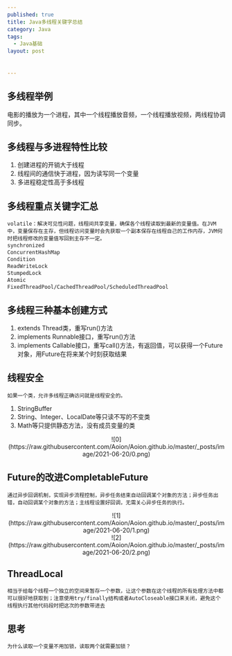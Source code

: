 ```yaml
---
published: true
title: Java多线程关键字总结
category: Java
tags: 
  - Java基础
layout: post


---
```

## 多线程举例 

电影的播放为一个进程，其中一个线程播放音频，一个线程播放视频，两线程协调同步。

## 多线程与多进程特性比较
1. 创建进程的开销大于线程
2. 线程间的通信快于进程，因为读写同一个变量
3. 多进程稳定性高于多线程

## 多线程重点关键字汇总 
	volatile：解决可见性问题，线程间共享变量，确保各个线程读取到最新的变量值。在JVM中，变量保存在主存，但线程访问变量时会先获取一个副本保存在线程自己的工作内存，JVM何时把线程修改的变量值写回到主存不一定。
	synchronized
	ConcurrentHashMap
	Condition
	ReadWriteLock
	StumpedLock
	Atomic
	FixedThreadPool/CachedThreadPool/ScheduledThreadPool

## 多线程三种基本创建方式
1. extends Thread类，重写run()方法
2. implements Runnable接口，重写run()方法
3. implements Callable接口，重写call()方法，有返回值，可以获得一个Future对象，用Future在将来某个时刻获取结果

## 线程安全
	如果一个类，允许多线程正确访问就是线程安全的。

1. StringBuffer
2. String、Integer、LocalDate等只读不写的不变类
3. Math等只提供静态方法，没有成员变量的类

<center>
![0](https://raw.githubusercontent.com/Aoion/Aoion.github.io/master/_posts/image/2021-06-20/0.png)
</center>

## Future的改进CompletableFuture
	通过异步回调机制，实现异步流程控制，异步任务结束自动回调某个对象的方法；异步任务出错，自动回调某个对象的方法；主线程设置好回调，无需关心异步任务的执行。

<center>
![1](https://raw.githubusercontent.com/Aoion/Aoion.github.io/master/_posts/image/2021-06-20/1.png)
</center>

<center>
![2](https://raw.githubusercontent.com/Aoion/Aoion.github.io/master/_posts/image/2021-06-20/2.png)
</center>

## ThreadLocal
	相当于给每个线程一个独立的空间来暂存一个参数，让这个参数在这个线程的所有处理方法中都可以很好地获取到；注意使用try/finally结构或者AutoCloseable接口来关闭，避免这个线程执行其他代码段时把这次的参数带进去

## 思考
	为什么读取一个变量不用加锁，读取两个就需要加锁？



